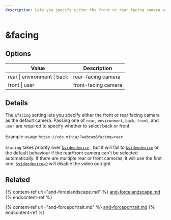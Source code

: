```yaml
---
description: Lets you specify either the front or rear facing camera as the default camera
---
```


# \&facing

## Options

| Value                       | Description         |
| --------------------------- | ------------------- |
| rear \| environment \| back | rear-facing camera  |
| front \| user               | front-facing camera |

## Details

The `&facing` setting lets you specify either the front or rear facing camera as the default camera. Passing one of `rear`, `environment`, `back`, `front`, and `user` are required to specify whether to select back or front.\
\
Example usage:`https://vdo.ninja/?webcam&facing=rear`\
\
`&facing` takes priority over [`&videodevice`](../advanced-settings/setup-parameters/videodevice.md) , but it will fail to [`&videodevice`](../advanced-settings/setup-parameters/videodevice.md) or the default behaviour if the rear/front camera can't be selected automatically. If there are multiple rear or front cameras, it will use the first one. [`&videodevice=0`](../advanced-settings/setup-parameters/videodevice.md) will disable the video outright.

## Related

{% content-ref url="and-forcelandscape.md" %}
[and-forcelandscape.md](and-forcelandscape.md)
{% endcontent-ref %}

{% content-ref url="and-forceportrait.md" %}
[and-forceportrait.md](and-forceportrait.md)
{% endcontent-ref %}
